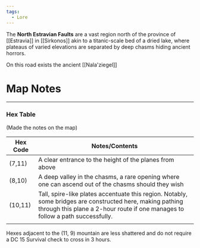 ```yaml
---
tags:
  - Lore
---
```

The **North Estravian Faults** are a vast region north of the province of [[Estravia]] in [[Sirkonos]] akin to a titanic-scale bed of a dried lake, where plateaus of varied elevations are separated by deep chasms hiding ancient horrors.

On this road exists the ancient [[Nala'ziegel]]

# Map Notes
---
### Hex Table
(Made the notes on the map)

| Hex Code | Notes/Contents                                                                                                                                                                             |
| -------- | ------------------------------------------------------------------------------------------------------------------------------------------------------------------------------------------ |
| (7,11)   | A clear entrance to the height of the planes from above                                                                                                                                    |
| (8,10)   | A deep valley in the chasms, a rare opening where one can ascend out of the chasms should they wish                                                                                        |
| (10,11)  | Tall, spire-like plates accentuate this region. Notably, some bridges are constructed here, making pathing through this plane a 2-hour route if one manages to follow a path successfully. |
|          |                                                                                                                                                                                            |


Hexes adjacent to the (11, 9) mountain are less shattered and do not require a DC 15 Survival check to cross in 3 hours.